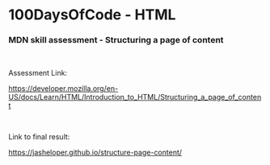 # 100DaysOfCode - HTML

### MDN skill assessment - Structuring a page of content

<br />

Assessment Link:

https://developer.mozilla.org/en-US/docs/Learn/HTML/Introduction_to_HTML/Structuring_a_page_of_content


<br />

Link to final result:

https://jasheloper.github.io/structure-page-content/

